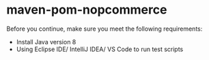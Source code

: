 # maven-pom-nopcommerce

Before you continue, make sure you meet the following requirements:

* Install Java version 8
* Using Eclipse IDE/ IntelliJ IDEA/ VS Code to run test scripts
